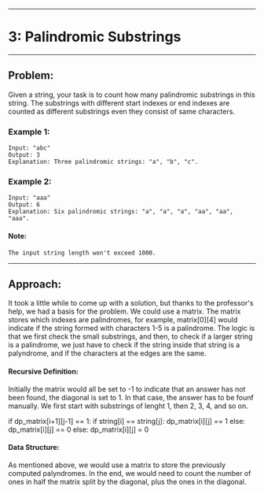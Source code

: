 ***
# 3: Palindromic Substrings
***

## Problem:

Given a string, your task is to count how many palindromic substrings in this string.
The substrings with different start indexes or end indexes are counted as different substrings even they consist of same characters.

### Example 1:

    Input: "abc"
    Output: 3
    Explanation: Three palindromic strings: "a", "b", "c".

### Example 2:

    Input: "aaa"
    Output: 6
    Explanation: Six palindromic strings: "a", "a", "a", "aa", "aa", "aaa".

#### Note:

    The input string length won't exceed 1000.

***

## Approach:

It took a little while to come up with a solution, but thanks to the professor's help, we had a basis for the problem. We could use a matrix. The matrix stores which indexes are palindromes, for example, matrix[0][4] would indicate if the string formed with characters 1-5 is a palindrome. The logic is that we first check the small substrings, and then, to check if a larger string is a palindrome, we just have to check if the string inside that string is a palyndrome, and if the characters at the edges are the same. 


#### Recursive Definition:
Initially the matrix would all be set to -1 to indicate that an answer has not been found, the diagonal is set to 1. In that case, the answer has to be founf manually. We first start with substrings of lenght 1, then 2, 3, 4, and so on. 

if dp_matrix[i+1][j-1] == 1:
    if string[i] == string[j]:
        dp_matrix[i][j] == 1
    else:
        dp_matrix[i][j] == 0
else:
    dp_matrix[i][j] = 0 

#### Data Structure:

As mentioned above, we would use a matrix to store the previously computed palyndromes. In the end, we would need to count the number of ones in half the matrix split by the diagonal, plus the ones in the diagonal. 
    

